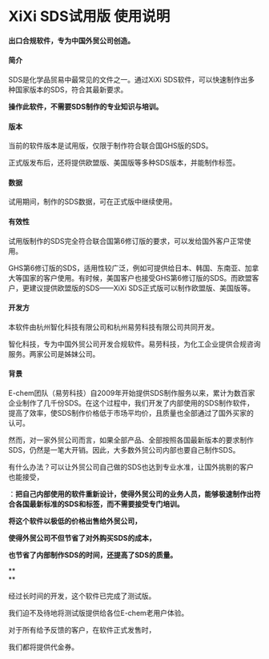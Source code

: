 # XiXi SDS试用版 使用说明

#### 

#### 出口合规软件，专为中国外贸公司创造。



#### 简介

SDS是化学品贸易中最常见的文件之一。通过XiXi SDS软件，可以快速制作出多种国家版本的SDS，符合其最新要求。

**操作此软件，不需要SDS制作的专业知识与培训。**

#### 版本

当前的软件版本是试用版，仅限于制作符合联合国GHS版的SDS。

正式版发布后，还将提供欧盟版、美国版等多种SDS版本，并能制作标签。

#### 数据

试用期间，制作的SDS数据，可在正式版中继续使用。

#### 有效性

试用版制作的SDS完全符合联合国第6修订版的要求，可以发给国外客户正常使用。

GHS第6修订版的SDS，适用性较广泛，例如可提供给日本、韩国、东南亚、加拿大等国家的客户使用。有时候，美国客户也接受GHS第6修订版的SDS。而欧盟客户，更建议提供欧盟版的SDS——XiXi SDS正式版可以制作欧盟版、美国版等。

#### 开发方

本软件由杭州智化科技有限公司和杭州易劳科技有限公司共同开发。

智化科技，专为中国外贸公司开发合规软件。易劳科技，为化工企业提供合规咨询服务。两家公司是姊妹公司。

#### 背景

E-chem团队（易劳科技）自2009年开始提供SDS制作服务以来，累计为数百家企业制作了几千份SDS。在这个过程中，我们开发了内部使用的SDS制作软件，提高了效率，使SDS制作价格低于市场平均价，且质量也全部通过了国外买家的认可。

然而，对一家外贸公司而言，如果全部产品、全部按照各国最新版本的要求制作SDS，仍然是一笔大开销。因此，大多数外贸公司内部也要自己制作SDS。

有什么办法？可以让外贸公司自己做的SDS也达到专业水准，让国外挑剔的客户也能接受，

：**把自己内部使用的软件重新设计，使得外贸公司的业务人员，能够极速制作出符合各国最新标准的SDS和标签，而不需要接受专门培训。**

**将这个软件以极低的价格出售给外贸公司，**

**使得外贸公司不但节省了对外购买SDS的成本，**

**也节省了内部制作SDS的时间，还提高了SDS的质量。**

**        
**

经过长时间的开发，这个软件已完成了测试版。

我们迫不及待地将测试版提供给各位E-chem老用户体验。

对于所有给予反馈的客户，在软件正式发售时，

我们都将提供代金券。

